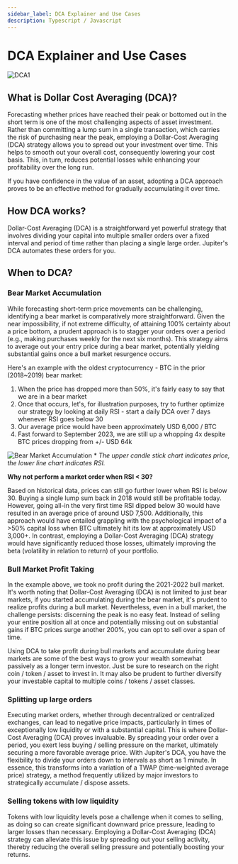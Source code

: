 ```yaml
---
sidebar_label: DCA Explainer and Use Cases
description: Typescript / Javascript
---
```



# DCA Explainer and Use Cases

![DCA1](DCA(1).png)

## What is Dollar Cost Averaging (DCA)?
Forecasting whether prices have reached their peak or bottomed out in the short term is one of the most challenging aspects of asset investment. Rather than committing a lump sum in a single transaction, which carries the risk of purchasing near the peak, employing a Dollar-Cost Averaging (DCA) strategy allows you to spread out your investment over time. This helps to smooth out your overall cost, consequently lowering your cost basis. This, in turn, reduces potential losses while enhancing your profitability over the long run.

If you have confidence in the value of an asset, adopting a DCA approach proves to be an effective method for gradually accumulating it over time.

## How DCA works?
Dollar-Cost Averaging (DCA) is a straightforward yet powerful strategy that involves dividing your capital into multiple smaller orders over a fixed interval and period of time rather than placing a single large order. Jupiter's DCA automates these orders for you.

## When to DCA?
### Bear Market Accumulation
While forecasting short-term price movements can be challenging, identifying a bear market is comparatively more straightforward. Given the near impossibility, if not extreme difficulty, of attaining 100% certainty about a price bottom, a prudent approach is to stagger your orders over a period (e.g., making purchases weekly for the next six months). This strategy aims to average out your entry price during a bear market, potentially yielding substantial gains once a bull market resurgence occurs.

Here's an example with the oldest cryptocurrency - BTC in the prior (2018~2019) bear market:
1. When the price has dropped more than 50%, it's fairly easy to say that we are in a bear market
1. Once that occurs, let's, for illustration purposes, try to further optimize our strategy by looking at daily RSI - start a daily DCA over 7 days whenever RSI goes below 30
1. Our average price would have been approximately USD 6,000 / BTC
1. Fast forward to September 2023, we are still up a whopping 4x despite BTC prices dropping from +/- USD 64k

![Bear Market Accumulation](btc-2018-bear-market-accumulation.png)
\* *The upper candle stick chart indicates price, the lower line chart indicates RSI.*

**Why not perform a market order when RSI < 30?**

Based on historical data, prices can still go further lower when RSI is below 30. Buying a single lump sum back in 2018 would still be profitable today. However, going all-in the very first time RSI dipped below 30 would have resulted in an average price of around USD 7,500. Additionally, this approach would have entailed grappling with the psychological impact of a >50% capital loss when BTC ultimately hit its low at approximately USD 3,000+. In contrast, employing a Dollar-Cost Averaging (DCA) strategy would have significantly reduced those losses, ultimately improving the beta (volatility in relation to return) of your portfolio.

### Bull Market Profit Taking
In the example above, we took no profit during the 2021-2022 bull market. It's worth noting that Dollar-Cost Averaging (DCA) is not limited to just bear markets, if you started accumulating during the bear market, it's prudent to realize profits during a bull market. Nevertheless, even in a bull market, the challenge persists: discerning the peak is no easy feat. Instead of selling your entire position all at once and potentially missing out on substantial gains if BTC prices surge another 200%, you can opt to sell over a span of time.

Using DCA to take profit during bull markets and accumulate during bear markets are some of the best ways to grow your wealth somewhat passively as a longer term investor. Just be sure to research on the right coin / token / asset to invest in. It may also be prudent to further diversify your investable capital to multiple coins / tokens / asset classes.

### Splitting up large orders
Executing market orders, whether through decentralized or centralized exchanges, can lead to negative price impacts, particularly in times of exceptionally low liquidity or with a substantial capital. This is where Dollar-Cost Averaging (DCA) proves invaluable. By spreading your order over a period, you exert less buying / selling pressure on the market, ultimately securing a more favorable average price. With Jupiter's DCA, you have the flexibility to divide your orders down to intervals as short as 1 minute. In essence, this transforms into a variation of a TWAP (time-weighted average price) strategy, a method frequently utilized by major investors to strategically accumulate / dispose assets.

### Selling tokens with low liquidity
Tokens with low liquidity levels pose a challenge when it comes to selling, as doing so can create significant downward price pressure, leading to larger losses than necessary. Employing a Dollar-Cost Averaging (DCA) strategy can alleviate this issue by spreading out your selling activity, thereby reducing the overall selling pressure and potentially boosting your returns.
